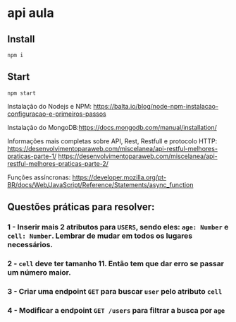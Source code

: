 # api aula
## Install
`npm i`
## Start 
`npm start`

Instalação do Nodejs e NPM:
https://balta.io/blog/node-npm-instalacao-configuracao-e-primeiros-passos

Instalação do MongoDB:https://docs.mongodb.com/manual/installation/

Informações mais completas sobre API, Rest, Restfull e protocolo HTTP: 
https://desenvolvimentoparaweb.com/miscelanea/api-restful-melhores-praticas-parte-1/
https://desenvolvimentoparaweb.com/miscelanea/api-restful-melhores-praticas-parte-2/

Funções assíncronas:
https://developer.mozilla.org/pt-BR/docs/Web/JavaScript/Reference/Statements/async_function



## Questões práticas para resolver:

### 1 - Inserir mais 2 atributos para `USERS`, sendo eles: `age: Number` e `cell: Number`. Lembrar de mudar em todos os lugares necessários.
### 2 - `cell` deve ter tamanho 11. Então tem que dar erro se passar um número maior.
### 3 - Criar uma endpoint `GET` para buscar `user` pelo atributo `cell`
### 4 - Modificar a endpoint `GET /users` para filtrar a busca por `age`
